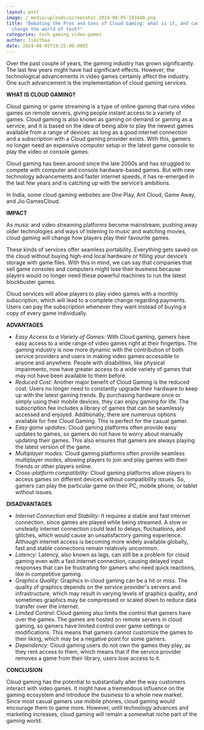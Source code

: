 ```yaml
---
layout: post
image: /_media/uploads/screenshot-2024-08-05-193440.png
title: "Debating the Pros and Cons of Cloud Gaming: what is it, and can it
  change the world of tech?"
categories: tech gaming video-games
author: likithaa
date: 2024-08-05T19:25:00.000Z
---
```

Over the past couple of years, the gaming industry has grown significantly. The last few years might have had significant effects. However, the technological advancements in video games certainly affect the industry. One such advancement is the implementation of cloud gaming services.

**WHAT IS CLOUD GAMING?**

Cloud gaming or game streaming is a type of online gaming that runs video games on remote servers, giving people instant access to a variety of games. Cloud gaming is also known as gaming on demand or gaming as a service, and it is based on the idea of being able to play the newest games available from a range of devices: as long as a good internet connection and a subscription with a Cloud gaming provider exists. With this, gamers no longer need an expensive computer setup or the latest game console to play the video or console games.

Cloud gaming has been around since the late 2000s and has struggled to compete with computer and console hardware-based games. But with new technology advancements and faster internet speeds, it has re-emerged in the last few years and is catching up with the service’s ambitions.

In India, some cloud gaming websites are One Play, Ant Cloud, Game Away, and Jio GamesCloud.

**IMPACT**

As music and video streaming platforms become mainstream, pushing away older technologies and ways of listening to music and watching movies, cloud gaming will change how players play their favourite games.

These kinds of services offer seamless portability. Everything gets saved on the cloud without buying high-end local hardware or filling your device’s storage with game files. With this in mind, we can say that companies that sell game consoles and computers might lose their business because players would no longer need these powerful machines to run the latest blockbuster games. 

Cloud services will allow players to play video games with a monthly subscription, which will lead to a complete change regarding payments. Users can pay the subscription whenever they want instead of buying a copy of every game individually.

**ADVANTAGES** 

* *Easy Access to a Variety of Games:* With Cloud gaming, gamers have easy access to a wide range of video games right at their fingertips. The gaming industry is now more dynamic with the contribution of both service providers and users in making video games accessible to anyone and anywhere. People with disabilities, like physical impairments, now have greater access to a wide variety of games that may not have been available to them before.
* *Reduced Cost:* Another major benefit of Cloud Gaming is the reduced cost. Users no longer need to constantly upgrade their hardware to keep up with the latest gaming trends. By purchasing hardware once or simply using their mobile devices, they can enjoy gaming for life. The subscription fee includes a library of games that can be seamlessly accessed and enjoyed. Additionally, there are numerous options available for free Cloud Gaming. This is perfect for the casual gamer.
* *Easy game updates:* Cloud gaming platforms often provide easy updates to games, so gamers do not have to worry about manually updating their games. This also ensures that gamers are always playing the latest version of the game.
* *Multiplayer modes:* Cloud gaming platforms often provide seamless multiplayer modes, allowing players to join and play games with their friends or other players online.
* *Cross-platform compatibility:* Cloud gaming platforms allow players to access games on different devices without compatibility issues. So, gamers can play the particular game on their PC, mobile phone, or tablet without issues.

**DISADVANTAGES**

* *Internet Connection and Stability:* It requires a stable and fast internet connection, since games are played while being streamed. A slow or unsteady internet connection could lead to delays, fluctuations, and glitches, which would cause an unsatisfactory gaming experience. Although internet access is becoming more widely available globally, fast and stable connections remain relatively uncommon. 
* *Latency:* Latency, also known as lags, can still be a problem for cloud gaming even with a fast internet connection, causing delayed input responses that can be frustrating for gamers who need quick reactions, like in competitive gaming.
* *Graphics Quality:* Graphics in cloud gaming can be a hit or miss. The quality of graphics depends on the service provider's servers and infrastructure, which may result in varying levels of graphics quality, and sometimes graphics may be compressed or scaled down to reduce data transfer over the internet.
* *Limited Control:* Cloud gaming also limits the control that gamers have over the games. The games are hosted on remote servers in cloud gaming, so gamers have limited control over game settings or modifications. This means that gamers cannot customize the games to their liking, which may be a negative point for some gamers.
* *Dependency:* Cloud gaming users do not own the games they play, as they rent access to them, which means that if the service provider removes a game from their library, users lose access to it.

**CONCLUSION**

Cloud gaming has the potential to substantially alter the way customers interact with video games. It might have a tremendous influence on the gaming ecosystem and introduce the business to a whole new market. Since most casual gamers use mobile phones, cloud gaming would encourage them to game more. However, until technology advances and marketing increases, cloud gaming will remain a somewhat niche part of the gaming world.
